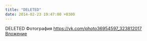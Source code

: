 ```yaml
---
title: "DELETED"
date: 2014-02-23 19:47:00 +0300
---
```


DELETED
Фотография
<a class="vk-attach" href="https://vk.com/photo36954597_323812017">https://vk.com/photo36954597_323812017</a>
<a class="vk-attach" href="https://vk.com/photo36954597_323812017">Вложение</a>
